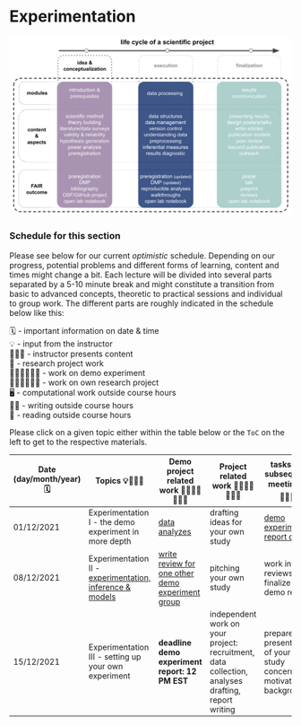# Experimentation

![outline](../static/expra_outline_execution.png)



### Schedule for this section

Please see below for our current _optimistic_ schedule. Depending on our progress, potential problems and different forms of learning, content and times might change a bit. Each lecture will be divided into several parts separated by a 5-10 minute break and might constitute a transition from basic to advanced concepts, theoretic to practical sessions and individual to group work. The different parts are roughly indicated in the schedule below like this:

🗓 - important information on date & time  
💡 - input from the instructor   
👨🏻‍🏫 - instructor presents content  
🥼 - research project work  
🧑🏽‍💻🧑🏾‍💻 - work on demo experiment  
🧑🏿‍🔬👩🏻‍🔬 - work on own research project  
🖥️ - computational work outside course hours  
✍🏽 - writing outside course hours  
📖 - reading outside course hours  

Please click on a given topic either within the table below or the `ToC` on the left to get to the respective materials.

| Date (day/month/year)  🗓   | Topics 💡👨🏻‍🏫    | Demo project related work 🥼🧑🏽‍💻🧑🏾‍💻  | Project related work 🥼🧑🏿‍🔬👩🏻‍🔬 | tasks for subsequent meeting 🖥️✍🏽📖 |
|--------------|-----------|------------|------------|------------|
| 01/12/2021 | Experimentation I - the demo experiment in more depth  | [data analyzes](https://peerherholz.github.io/EXPRA_Winter2021/introduction/introduction_5.html#analyses-of-demo-experiment) | drafting ideas for your own study | [demo experiment report draft](https://peerherholz.github.io/EXPRA_Winter2021/introduction/introduction_6.html#demo-experiment) |
| 08/12/2021 | Experimentation II - [experimentation, inference & models]()  | [write review for one other demo experiment group](https://peerherholz.github.io/EXPRA_Winter2021/experimentation/experimentation_1.html#demo-experiment-report-review) | pitching your own study | work in reviews and finalize demo report  |
| 15/12/2021 | Experimentation III - setting up your own experiment  | **deadline demo experiment report: 12 PM EST** | independent work on your project: recruitment, data collection, analyses drafting, report writing  | prepare presentation of your own study concerning motivation & background | 